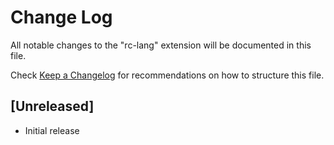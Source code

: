 # Change Log

All notable changes to the "rc-lang" extension will be documented in this file.

Check [Keep a Changelog](http://keepachangelog.com/) for recommendations on how to structure this file.

## [Unreleased]

- Initial release